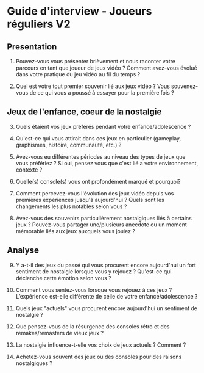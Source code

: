 # Guide d'interview - Joueurs réguliers V2

## Presentation

1. Pouvez-vous vous présenter brièvement et nous raconter votre parcours en tant que joueur de jeux vidéo ? Comment avez-vous évolué dans votre pratique du jeu vidéo au fil du temps ?

2. Quel est votre tout premier souvenir lié aux jeux vidéo ? Vous souvenez-vous de ce qui vous a poussé à essayer pour la première fois ?

## Jeux de l'enfance, coeur de la nostalgie

3. Quels étaient vos jeux préférés pendant votre enfance/adolescence ?

4. Qu'est-ce qui vous attirait dans ces jeux en particulier (gameplay, graphismes, histoire, communauté, etc.) ?

5. Avez-vous eu différentes périodes au niveau des types de jeux que vous préfériez ? Si oui, pensez vous que c'est lié a votre environnement, contexte ?

6. Quelle(s) console(s) vous ont profondément marqué et pourquoi?

7. Comment percevez-vous l'évolution des jeux vidéo depuis vos premières expériences jusqu'à aujourd'hui ? Quels sont les changements les plus notables selon vous ?

8. Avez-vous des souvenirs particulièrement nostalgiques liés à certains jeux ? Pouvez-vous partager une/plusieurs anecdote ou un moment mémorable liés aux jeux auxquels vous jouiez ?

## Analyse

9. Y a-t-il des jeux du passé qui vous procurent encore aujourd'hui un fort sentiment de nostalgie lorsque vous y rejouez ? Qu'est-ce qui déclenche cette émotion selon vous ?

10. Comment vous sentez-vous lorsque vous rejouez à ces jeux ? L’expérience est-elle différente de celle de votre enfance/adolescence ?

11. Quels jeux "actuels" vous procurent encore aujourd'hui un sentiment de nostalgie ?

12. Que pensez-vous de la résurgence des consoles rétro et des remakes/remasters de vieux jeux ?

13. La nostalgie influence-t-elle vos choix de jeux actuels ? Comment ?

14. Achetez-vous souvent des jeux ou des consoles pour des raisons nostalgiques ?
